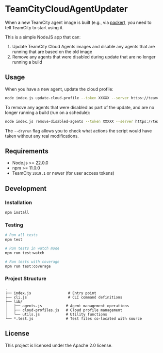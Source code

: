 # TeamCityCloudAgentUpdater

When a new TeamCity agent image is built (e.g., via [packer](packer.io)), you need to tell TeamCity to start using it.

This is a simple NodeJS app that can:
1. Update TeamCity Cloud Agents images and disable any agents that are running that are based on the old image
2. Remove any agents that were disabled during update that are no longer running a build

## Usage

When you have a new agent, update the cloud profile:
```bash
node index.js update-cloud-profile --token XXXXX --server https://teamcity.example.com --image ami-XXXXXXX --cloudprofile "AWS Agents" --agentprefix "Ubuntu" [--dryrun]
```

To remove any agents that were disabled as part of the update, and are no longer running a build (run on a schedule):
```bash
node index.js remove-disabled-agents --token XXXXX --server https://teamcity.example.com [--dryrun]
```

The `--dryrun` flag allows you to check what actions the script would have taken without any real modifications.

## Requirements

- Node.js >= 22.0.0
- npm >= 11.0.0
- TeamCity `2019.1` or newer (for user access tokens)

## Development

### Installation
```bash
npm install
```

### Testing
```bash
# Run all tests
npm test

# Run tests in watch mode
npm run test:watch

# Run tests with coverage
npm run test:coverage
```

### Project Structure
```
.
├── index.js                 # Entry point
├── cli.js                   # CLI command definitions
├── lib/
│   ├── agents.js           # Agent management operations
│   ├── cloud-profiles.js   # Cloud profile management
│   └── utils.js            # Utility functions
└── *.test.js               # Test files co-located with source
```

## License

This project is licensed under the Apache 2.0 license.
